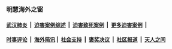 
### 明慧海外之窗

####  [武汉肺炎](indexes/365.md?t=01260600) &nbsp;|&nbsp;  [迫害案例综述](indexes/328.md?t=01260600) &nbsp;|&nbsp; [迫害致死案例](indexes/277.md?t=01260600)  &nbsp;|&nbsp; [更多迫害案例](indexes/81.md?t=01260600)  &nbsp;|&nbsp; 
####  [时事评论](indexes/251.md?t=01260600) &nbsp;|&nbsp; [海外简讯](indexes/245.md?t=01260600)&nbsp;|&nbsp;  [社会支持](indexes/140.md?t=01260600) &nbsp;|&nbsp; [褒奖决议](indexes/282.md?t=01260600) &nbsp;|&nbsp; [社区报道](indexes/91.md?t=01260600)  &nbsp;|&nbsp; [天人之间](indexes/78.md?t=01260600) 

